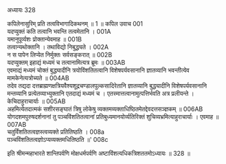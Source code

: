 अध्यायः 328

कपिलेनासुरिम् प्रति तत्वविभागादिकथनम् ॥ 1 ॥
कपिल उवाच 	001  
यदप्युक्तं कति तत्वानि भवन्ति तत्वमेतानि ।	001A  
यमानुपूर्व्यशः प्रोक्तान्येवमाह ॥	001B  
तत्वान्यथोक्तानि । तथाविद्यो निबुद्ध्यते ।	002A  
न स पापेन लिप्येत निर्मुक्तः सर्वसङ्करात् ॥	002B  
यदप्युक्तम् इहाद्यं मध्यमं च तत्वानामित्यत्र ब्रूमः ॥	003AB  
एवमाद्यं मध्यमं चोक्तं बुद्ध्यादीनि त्रयोविंशतितत्वानि विशेषपर्यवसानानि ज्ञातव्यानि भवन्तीत्येव मामकेनेत्यत्रोच्यते ॥	004AB  
तदेव तद्यदा दत्तब्राह्मणक्षत्रियवैश्यशूद्रचण्डालपुल्कसादिरेतानि ज्ञातव्यानि बुद्ध्यादीनि विशेषपर्यवसानानि मन्तव्यानि प्रत्येतव्याभ्युक्तानि एतदाद्यं मध्यमं च । एतस्मात्तत्वानामुत्पत्तिर्भवति अत्र प्रलीयन्ते । केचिदाहुराचार्याः ॥	005AB  
अहमित्येतदात्मकं सशीरसङ्घातं त्रिषु लोकेषु व्यक्तमव्यक्ताधिष्ठितमेतद्देवदत्तसञ्ज्ञकम् ॥	006AB  
योगदशमपुरुषदर्शनानां तु पञ्चविंशतितत्वानां प्रतिबुध्यमानयोर्व्यतिरिक्तं शुचिव्यभ्रमित्याहुराचार्याः । एवमाह ॥	007AB  
चतुर्विंशतितत्वज्ञस्त्वव्यक्ते प्रतितिष्ठति ।	008a  
पञ्चविंशतितत्वज्ञोऽप्यव्यक्तमधितिष्ठति ॥' 	008c  

इति श्रीमन्महाभारते शान्तिपर्वणि मोक्षधर्मपर्वणि अष्टाविंशत्यधिकत्रिशततमोऽध्यायः ॥ 328 ॥	
